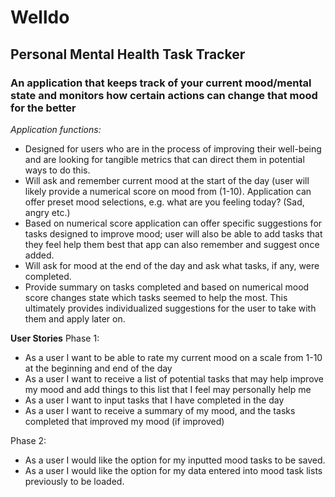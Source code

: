 # **Welldo**
## Personal Mental Health Task Tracker 

### An application that keeps track of your current mood/mental state and monitors how certain actions can change that mood for the better

*Application functions:*
- Designed for users who are in the process of improving their well-being and are looking for tangible metrics that can direct them in potential ways to do this.
- Will ask and remember current mood at the start of the day (user will likely provide a numerical score on mood from (1-10). Application can offer preset mood selections, e.g. what are you feeling today? (Sad, angry etc.)
- Based on numerical score application can offer specific suggestions for tasks designed to improve mood; user will also be able to add tasks that they feel help them best that app can also remember and suggest once added.
- Will ask for mood at the end of the day and ask what tasks, if any, were completed.
- Provide summary on tasks completed and based on numerical mood score changes state which tasks seemed to help the most. This ultimately provides individualized suggestions for the user to take with them and apply later on. 

**User Stories**
Phase 1:
- As a user I want to be able to rate my current mood on a scale from 1-10 at the beginning and end of the day
- As a user I want to receive a list of potential tasks that may help improve my mood and add things to this list that I feel may personally help me
- As a user I want to input tasks that I have completed in the day
- As a user I want to receive a summary of my mood, and the tasks completed that improved my mood (if improved)

Phase 2: 
- As a user I would like the option for my inputted mood tasks to be saved.
- As a user I would like the option for my data entered into mood task lists previously to be loaded. 





